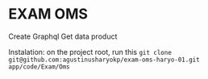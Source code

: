 # EXAM OMS

Create Graphql Get data product


 
Instalation:
    on the project root, run this `git clone git@github.com:agustinusharyokp/exam-oms-haryo-01.git app/code/Exam/Oms`